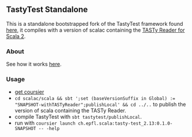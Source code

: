## TastyTest Standalone

This is a standalone bootstrapped fork of the TastyTest framework found [here](https://github.com/scalacenter/scala/blob/tasty_reader/src/tastytest/scala/tools/tastytest), it compiles with a version of scalac containing the [TASTy Reader for Scala 2](https://scala.epfl.ch/projects.html#tastyScala2).

### About

See how it works [here](https://github.com/scalacenter/scala/blob/tasty_reader/doc/internal/tastytest.md).

### Usage

- [get coursier](https://get-coursier.io)
- `cd scalac/scala && sbt ';set (baseVersionSuffix in Global) := "SNAPSHOT-withTASTyReader";publishLocal' && cd ../..` to publish the version of scala containing the TASTy Reader.
- compile TastyTest with `sbt tastytest/publishLocal`.
- run with `coursier launch ch.epfl.scala:tasty-test_2.13:0.1.0-SNAPSHOT -- -help`
